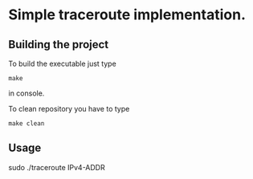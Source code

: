 # Simple traceroute implementation.

## Building the project
To build the executable just type

    make
in console.

To clean repository you have to type

    make clean

## Usage
sudo ./traceroute IPv4-ADDR
